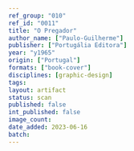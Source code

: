 ```yaml
---
ref_group: "010"
ref_id: "0011"
title: "O Pregador"
author_name: ["Paulo-Guilherme"]
publisher: ["Portugália Editora"]
year: "y1965"
origin: ["Portugal"]
formats: ["book-cover"]
disciplines: [graphic-design]
tags:
layout: artifact
status: scan
published: false
int_published: false
image_count:
date_added: 2023-06-16
batch:
---
```

